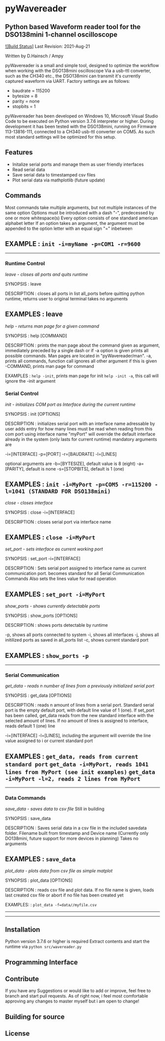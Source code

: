 # pyWavereader
## Python based Waveform reader tool for the DSO138mini 1-channel oscilloscope

[![Build Status]]()
Last Revision: 2021-Aug-21

Written by D.Hainsch / Ampy 

pyWavereader is a small and simple tool, designed to optimize the workflow when working with the DSO138mini oscilloscope
Via a usb-ttl converter, such as the CH340 etc., the DSO138mini can transmit it's currently captured waveform via UART.
Factory settings are as follows:
- baudrate = 115200
- bytesize = 8
- parity = none
- stopbits = 1

pyWavereader has been developed on Windows 10, Microsoft Visual Studio Code to be executed on Python version 3.7.6 interpreter or higher.
During development it has been tested with the DSO138mini, running on Firmware 113-13816-111, connected to a CH340 usb-ttl converter on COM5.
As such most standard settings will be optimized for this setup.

## **Features**
- Initalize serial ports and manage them as user friendly interfaces
- Read serial data
- Save serial data to timestamped csv files
- Plot serial data via mathplotlib (future update)

## **Commands**

Most commands take multiple arguments, but not multiple instances of the same option
Options must be introduced with a dash "-", predecessed by one or more whitespace(s)
Every option consists of one standard american alphabet letter
If an option takes an argument, the argument must be appended to the option letter with an equal sign "=" inbetween

EXAMPLE
: `init -i=myName -p=COM1 -r=9600`
---
---
### Runtime Control

*leave - closes all ports and quits runtime*

SYNOPSIS
: leave

DESCRIPTION
: closes all ports in list all_ports before quitting python runtime, returns user to original terminal
takes no arguments

EXAMPLES
: leave
---
*help - returns man page for a given command*

SYNOPSIS
: help [COMMAND]

DESCRIPTION
: prints the man page about the command given as argument, immediately preceded by a single dash 
or if -a option is given prints all possible commands.
Man pages are located in "pyWavereader/man".
-a, prints all commands, function call ignores all other argument if this is given
-COMMAND, prints man page for command

EXAMPLES
: `help -init`, prints man page for init
 `help -init -a`, this call will ignore the -init argument

### Serial Control

*init - initializes COM port as Interface during the current runtime*

SYNOPSIS
: init [OPTIONS]

DESCRIPTION
: initializes serial port with an interface name adressable by user
adds entry for how many lines must be read when reading from this com port
using interface name "myPort" will override the default interface already in the system (only lasts for current runtime)
mandatory arguments are

-i=[INTERFACE]
-p=[PORT]
-r=[BAUDRATE]
-l=[LINES]

optional arguments are
-b=[BYTESIZE], default value is 8 (eight)
-a=[PARITY], default is none
-s=[STOPBITS], default is 1 (one)

EXAMPLES 
: `init -i=MyPort -p=COM5 -r=115200 -l=1041 (STANDARD FOR DSO138mini)`
---
*close - closes interface*

SYNOPSIS
: close -i=[INTERFACE]

DESCRIPTION
: closes serial port via interface name

EXAMPLES
: `close -i=MyPort`
---
*set_port - sets interface as current working port*

SYNOPSIS
: set_port -i=[INTERFACE]

DESCRIPTION
: Sets serial port assigned to interface name as current communication port. becomes standard for all Serial Communication Commands
Also sets the lines value for read operation

EXAMPLES
: `set_port -i=MyPort`
---
*show_ports - shows currently detectable ports*

SYNOPSIS
: show_ports [OPTIONS]

DESCRIPTION
: shows ports detectable by runtime

-p, shows all ports connected to system
-i, shows all interfaces
-j, shows all initilized ports as saved in all_ports list
-c, shows current standard port

EXAMPLES
: `show_ports -p `
---
---
### Serial Communication

*get_data - reads n number of lines from a previously initialized serial port*

SYNOPSIS
: get_data [OPTIONS]

DESCRIPTION
: reads n amount of lines from a serial port. Standard serial port is the empty default port, with default line value of 1 (one).
If set_port has been called, get_data reads from the new standard interface with the selected amount of lines. If no amount of lines is assigned to interface, reads default 1 (one) line


-i=[INTERFACE]
-l=[LINES], including the argument will override the line value assigned to i or current standard port

EXAMPLES
: `get_data, reads from current standard port`
`get_data -i=MyPort, reads 1041 lines from MyPort (see init examples)`
`get_data -i=MyPort -l=2, reads 2 lines from MyPort`
---
---
### Data Commands

*save_data - saves data to csv file* Still in building

SYNOPSIS
: save_data

DESCRIPTION
: Saves serial data in a csv file in the included savedata folder. Filename built from timestamp and Device name (Currently only DO138mini,  future support for more devices in planning)
Takes no arguments

EXAMPLES
: `save_data`
---
*plot_data - plots data from csv file as simple matplot*

SYNOPSIS
: plot_data [OPTIONS]

DESCRIPTION
: reads csv file and plot data. If no file name is given, loads last created csv file or abort if no file has been created yet

EXAMPLES:
: `plot_data -f=data//myfile.csv`

---
---
## **Installation**
Python version 3.7.6 or higher is required
Extract contents and start the runtime via 
`python src/wavereader.py`

## Programming Interface

## Contribute
If you have any Suggestions or would like to add or improve, feel free to branch and start pull requests. As of right now, i feel most comfortable approving any changes to master myself but i am open to change!

## Building for source

## License
